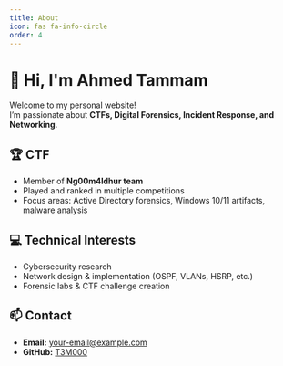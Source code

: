 ```yaml
---
title: About
icon: fas fa-info-circle
order: 4
---
```


# 👋 Hi, I'm Ahmed Tammam

Welcome to my personal website!  
I’m passionate about **CTFs, Digital Forensics, Incident Response, and Networking**.

## 🏆 CTF
- Member of **Ng00m4ldhur team**
- Played and ranked in multiple competitions
- Focus areas: Active Directory forensics, Windows 10/11 artifacts, malware analysis

## 💻 Technical Interests
- Cybersecurity research
- Network design & implementation (OSPF, VLANs, HSRP, etc.)
- Forensic labs & CTF challenge creation

## 📫 Contact
- **Email:** [your-email@example.com](mailto:your-email@example.com)
- **GitHub:** [T3M000](https://github.com/T3M000)
